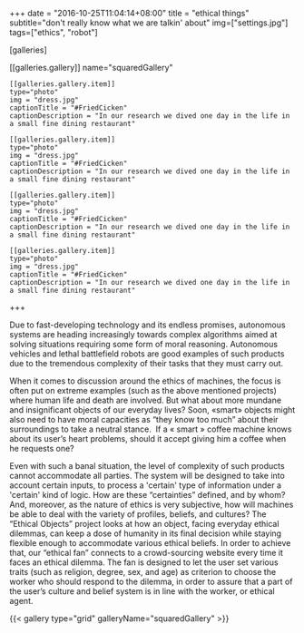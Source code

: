 +++
date = "2016-10-25T11:04:14+08:00"
title = "ethical things"
subtitle="don't really know what we are talkin' about"
img=["settings.jpg"]
tags=["ethics", "robot"]

  [galleries]

  [[galleries.gallery]]
    name="squaredGallery"

    [[galleries.gallery.item]]
    type="photo"
    img = "dress.jpg"
    captionTitle = "#FriedCicken"
    captionDescription = "In our research we dived one day in the life in a small fine dining restaurant"

    [[galleries.gallery.item]]
    type="photo"
    img = "dress.jpg"
    captionTitle = "#FriedCicken"
    captionDescription = "In our research we dived one day in the life in a small fine dining restaurant"

    [[galleries.gallery.item]]
    type="photo"
    img = "dress.jpg"
    captionTitle = "#FriedCicken"
    captionDescription = "In our research we dived one day in the life in a small fine dining restaurant"

    [[galleries.gallery.item]]
    type="photo"
    img = "dress.jpg"
    captionTitle = "#FriedCicken"
    captionDescription = "In our research we dived one day in the life in a small fine dining restaurant"
+++

Due to fast-developing technology and its endless promises, autonomous systems are heading increasingly towards complex algorithms aimed at solving situations requiring some form of moral reasoning. Autonomous vehicles and lethal battlefield robots are good examples of such products due to the tremendous complexity of their tasks that they must carry out.

When it comes to discussion around the ethics of machines, the focus is often put on extreme examples (such as the above mentioned projects) where human life and death are involved. But what about more mundane and insignificant objects of our everyday lives? Soon, «smart» objects might also need to have moral capacities as “they know too much” about their surroundings to take a neutral stance.  If a « smart » coffee machine knows about its user’s heart problems, should it accept giving him a coffee when he requests one?

Even with such a banal situation, the level of complexity of such products cannot accommodate all parties. The system will be designed to take into account certain inputs, to process a 'certain' type of information under a 'certain' kind of logic. How are these “certainties” defined, and by whom? And, moreover, as the nature of ethics is very subjective, how will machines be able to deal with the variety of profiles, beliefs, and cultures?
The “Ethical Objects” project looks at how an object, facing everyday ethical dilemmas, can keep a dose of humanity in its final decision while staying flexible enough to accommodate various ethical beliefs.
In order to achieve that, our “ethical fan” connects to a crowd-sourcing website every time it faces an ethical dilemma. The fan is designed to let the user set various traits (such as religion, degree, sex, and age) as criterion to choose the worker who should respond to the dilemma, in order to assure that a part of the user’s culture and belief system is in line with the worker, or ethical agent.

{{< gallery type="grid" galleryName="squaredGallery" >}}
